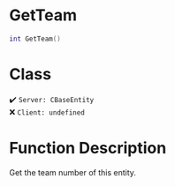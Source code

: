 # GetTeam
```lua
int GetTeam()
```
# Class
✔️ `Server: CBaseEntity`  
❌ `Client: undefined`  

# Function Description
Get the team number of this entity.
